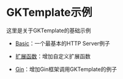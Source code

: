 # GKTemplate示例

这里是关于GKTemplate的基础示例

- [Basic](./basic)：一个最基本的HTTP Server例子

- [扩展函数](./extlibs)：增加自定义扩展函数

- [Gin](./gin)：增加Gin框架调用GKTemplate的例子
